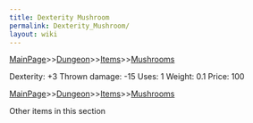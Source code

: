 ```yaml
---
title: Dexterity Mushroom
permalink: Dexterity_Mushroom/
layout: wiki
---
```


[MainPage](/keeperrl_wiki/ "wikilink")>>[Dungeon](/keeperrl_wiki/Dungeon "wikilink")>>[Items](/keeperrl_wiki/Items "wikilink")>>[Mushrooms](/keeperrl_wiki/Mushrooms "wikilink")

 Dexterity: +3
 Thrown damage: -15
 Uses: 1
 Weight: 0.1
 Price: 100

[MainPage](/keeperrl_wiki/ "wikilink")>>[Dungeon](/keeperrl_wiki/Dungeon "wikilink")>>[Items](/keeperrl_wiki/Items "wikilink")>>[Mushrooms](/keeperrl_wiki/Mushrooms "wikilink")

Other items in this section
